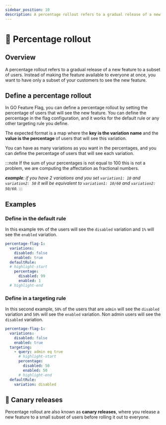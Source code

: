 ```yaml
---
sidebar_position: 10
description: A percentage rollout refers to a gradual release of a new feature to a subset of users.
---
```

# 💯 Percentage rollout

## Overview

A percentage rollout refers to a gradual release of a new feature to a subset of users.
Instead of making the feature available to everyone at once, you want to have only a subset of your customers to see the new feature.

## Define a percentage rollout

In GO Feature Flag, you can define a percentage rollout by setting the percentage of users that will see the new feature.
You can define the percentage in the flag configuration, and it works for the default rule or any other targeting rule you define.

The expected format is a map where the **key is the variation name** and the **value is the percentage** of users that will see this variation.

You can have as many variations as you want in the percentages, and you can define the percentage of users that will see each variation.

:::note
If the sum of your percentages is not equal to 100 this is not a problem, we are computing the affectation as fractional numbers.

_**example**: if you have 2 variations and you set `variation1: 10` and `variation2: 50` it will be equivalent to `variation1: 10/60` and `variation2: 50/60`._
:::


## Examples
### Define in the default rule
In this example `99%` of the users will see the `disabled` variation and `1%` will see the `enabled` variation.

```yaml title="flag-config.goff.yaml"
percentage-flag-1:
  variations:
    disabled: false
    enabled: true
  defaultRule:
  # highlight-start
    percentage:
      disabled: 99
      enabled: 1
  # highlight-end
```

### Define in a targeting rule
In this second example, `50%` of the users that are `admin` will see the `disabled` variation and `50%` will see the `enabled` variation.
Non admin users will see the `disabled` variation.
```yaml title="flag-config.goff.yaml"
percentage-flag-1:
  variations:
    disabled: false
    enabled: true
  targeting:
    - query: admin eq true
      # highlight-start
      percentage:
        disabled: 50
        enabled: 50
      # highlight-end
  defaultRule:
    variation: disabled

```

## 🐥 Canary releases
Percentage rollout are also known as **canary releases**, where you release a new feature to a small subset of users before rolling it out to everyone.
